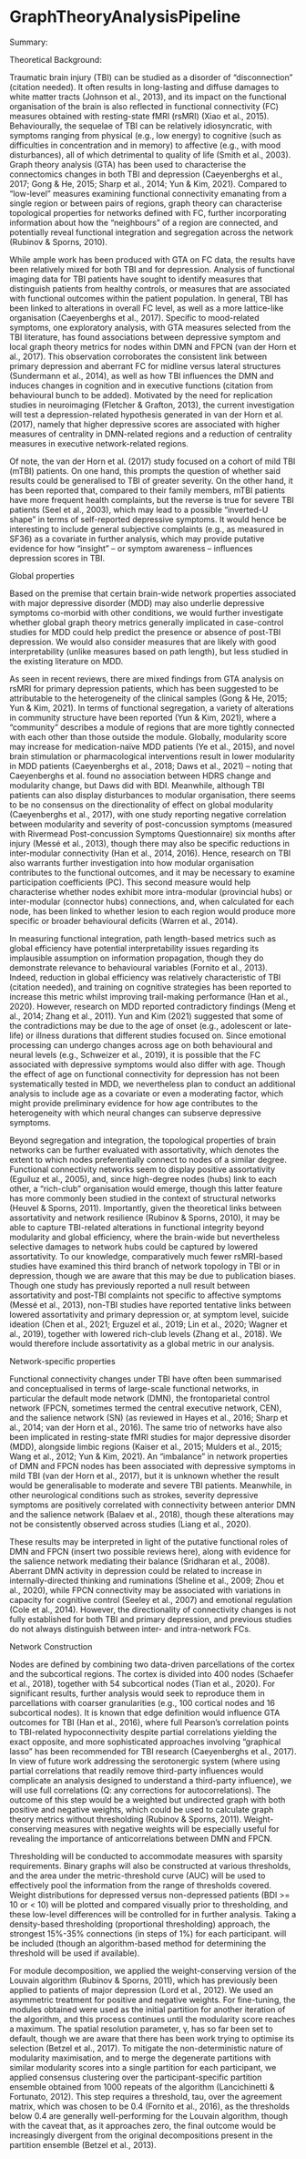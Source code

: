 # GraphTheoryAnalysisPipeline
Summary:


Theoretical Background: 

Traumatic brain injury (TBI) can be studied as a disorder of “disconnection” (citation needed). It often results in long-lasting and diffuse damages to white matter tracts (Johnson et al., 2013), and its impact on the functional organisation of the brain is also reflected in functional connectivity (FC) measures obtained with resting-state fMRI (rsMRI) (Xiao et al., 2015). Behaviourally, the sequelae of TBI can be relatively idiosyncratic, with symptoms ranging from physical (e.g., low energy) to cognitive (such as difficulties in concentration and in memory) to affective (e.g., with mood disturbances), all of which detrimental to quality of life (Smith et al., 2003). Graph theory analysis (GTA) has been used to characterise the connectomics changes in both TBI and depression (Caeyenberghs et al., 2017; Gong & He, 2015; Sharp et al., 2014; Yun & Kim, 2021). Compared to “low-level” measures examining functional connectivity emanating from a single region or between pairs of regions, graph theory can characterise topological properties for networks defined with FC, further incorporating information about how the “neighbours” of a region are connected, and potentially reveal functional integration and segregation across the network (Rubinov & Sporns, 2010). 

  

While ample work has been produced with GTA on FC data, the results have been relatively mixed for both TBI and for depression. Analysis of functional imaging data for TBI patients have sought to identify measures that distinguish patients from healthy controls, or measures that are associated with functional outcomes within the patient population. In general, TBI has been linked to alterations in overall FC level, as well as a more lattice-like organisation (Caeyenberghs et al., 2017). Specific to mood-related symptoms, one exploratory analysis, with GTA measures selected from the TBI literature, has found associations between depressive symptom and local graph theory metrics for nodes within DMN and FPCN (van der Horn et al., 2017). This observation corroborates the consistent link between primary depression and aberrant FC for midline versus lateral structures (Sundermann et al., 2014), as well as how TBI influences the DMN and induces changes in cognition and in executive functions (citation from behavioural bunch to be added). Motivated by the need for replication studies in neuroimaging (Fletcher & Grafton, 2013), the current investigation will test a depression-related hypothesis generated in van der Horn et al. (2017), namely that higher depressive scores are associated with higher measures of centrality in DMN-related regions and a reduction of centrality measures in executive network-related regions. 

  

Of note, the van der Horn et al. (2017) study focused on a cohort of mild TBI (mTBI) patients. On one hand, this prompts the question of whether said results could be generalised to TBI of greater severity. On the other hand, it has been reported that, compared to their family members, mTBI patients have more frequent health complaints, but the reverse is true for severe TBI patients (Seel et al., 2003), which may lead to a possible “inverted-U shape” in terms of self-reported depressive symptoms. It would hence be interesting to include general subjective complaints (e.g., as measured in SF36) as a covariate in further analysis, which may provide putative evidence for how “insight” – or symptom awareness – influences depression scores in TBI. 

Global properties 

Based on the premise that certain brain-wide network properties associated with major depressive disorder (MDD) may also underlie depressive symptoms co-morbid with other conditions, we would further investigate whether global graph theory metrics generally implicated in case-control studies for MDD could help predict the presence or absence of post-TBI depression. We would also consider measures that are likely with good interpretability (unlike measures based on path length), but less studied in the existing literature on MDD. 

  

As seen in recent reviews, there are mixed findings from GTA analysis on rsMRI for primary depression patients, which has been suggested to be attributable to the heterogeneity of the clinical samples (Gong & He, 2015; Yun & Kim, 2021). In terms of functional segregation, a variety of alterations in community structure have been reported (Yun & Kim, 2021), where a “community” describes a module of regions that are more tightly connected with each other than those outside the module. Globally, modularity score may increase for medication-naïve MDD patients (Ye et al., 2015), and novel brain stimulation or pharmacological interventions result in lower modularity in MDD patients (Caeyenberghs et al., 2018; Daws et al., 2021) – noting that Caeyenberghs et al. found no association between HDRS change and modularity change, but Daws did with BDI. Meanwhile, although TBI patients can also display disturbances to modular organisation, there seems to be no consensus on the directionality of effect on global modularity (Caeyenberghs et al., 2017), with one study reporting negative correlation between modularity and severity of post-concussion symptoms (measured with Rivermead Post-concussion Symptoms Questionnaire) six months after injury (Messé et al., 2013), though there may also be specific reductions in inter-modular connectivity (Han et al., 2014, 2016). Hence, research on TBI also warrants further investigation into how modular organisation contributes to the functional outcomes, and it may be necessary to examine participation coefficients (PC). This second measure would help characterise whether nodes exhibit more intra-modular (provincial hubs) or inter-modular (connector hubs) connections, and, when calculated for each node, has been linked to whether lesion to each region would produce more specific or broader behavioural deficits (Warren et al., 2014). 

  

In measuring functional integration, path length-based metrics such as global efficiency have potential interpretability issues regarding its implausible assumption on information propagation, though they do demonstrate relevance to behavioural variables (Fornito et al., 2013). Indeed, reduction in global efficiency was relatively characteristic of TBI (citation needed), and training on cognitive strategies has been reported to increase this metric whilst improving trail-making performance (Han et al., 2020). However, research on MDD reported contradictory findings (Meng et al., 2014; Zhang et al., 2011). Yun and Kim (2021) suggested that some of the contradictions may be due to the age of onset (e.g., adolescent or late-life) or illness durations that different studies focused on. Since emotional processing can undergo changes across age on both behavioural and neural levels (e.g., Schweizer et al., 2019), it is possible that the FC associated with depressive symptoms would also differ with age. Though the effect of age on functional connectivity for depression has not been systematically tested in MDD, we nevertheless plan to conduct an additional analysis to include age as a covariate or even a moderating factor, which might provide preliminary evidence for how age contributes to the heterogeneity with which neural changes can subserve depressive symptoms. 

  

Beyond segregation and integration, the topological properties of brain networks can be further evaluated with assortativity, which denotes the extent to which nodes preferentially connect to nodes of a similar degree. Functional connectivity networks seem to display positive assortativity (Eguíluz et al., 2005), and, since high-degree nodes (hubs) link to each other, a “rich-club” organisation would emerge, though this latter feature has more commonly been studied in the context of structural networks (Heuvel & Sporns, 2011). Importantly, given the theoretical links between assortativity and network resilience (Rubinov & Sporns, 2010), it may be able to capture TBI-related alterations in functional integrity beyond modularity and global efficiency, where the brain-wide but nevertheless selective damages to network hubs could be captured by lowered assortativity. To our knowledge, comparatively much fewer rsMRI-based studies have examined this third branch of network topology in TBI or in depression, though we are aware that this may be due to publication biases. Though one study has previously reported a null result between assortativity and post-TBI complaints not specific to affective symptoms (Messé et al., 2013), non-TBI studies have reported tentative links between lowered assortativity and primary depression or, at symptom level, suicide ideation (Chen et al., 2021; Erguzel et al., 2019; Lin et al., 2020; Wagner et al., 2019), together with lowered rich-club levels (Zhang et al., 2018). We would therefore include assortativity as a global metric in our analysis. 

 

Network-specific properties 

Functional connectivity changes under TBI have often been summarised and conceptualised in terms of large-scale functional networks, in particular the default mode network (DMN), the frontoparietal control network (FPCN, sometimes termed the central executive network, CEN), and the salience network (SN) (as reviewed in Hayes et al., 2016; Sharp et al., 2014; van der Horn et al., 2016). The same trio of networks have also been implicated in resting-state fMRI studies for major depressive disorder (MDD), alongside limbic regions (Kaiser et al., 2015; Mulders et al., 2015; Wang et al., 2012; Yun & Kim, 2021). An “imbalance” in network properties of DMN and FPCN nodes has been associated with depressive symptoms in mild TBI (van der Horn et al., 2017), but it is unknown whether the result would be generalisable to moderate and severe TBI patients. Meanwhile, in other neurological conditions such as strokes, severity depressive symptoms are positively correlated with connectivity between anterior DMN and the salience network (Balaev et al., 2018), though these alterations may not be consistently observed across studies (Liang et al., 2020). 

These results may be interpreted in light of the putative functional roles of DMN and FPCN (insert two possible reviews here), along with evidence for the salience network mediating their balance (Sridharan et al., 2008). Aberrant DMN activity in depression could be related to increase in internally-directed thinking and ruminations (Sheline et al., 2009; Zhou et al., 2020), while FPCN connectivity may be associated with variations in capacity for cognitive control (Seeley et al., 2007) and emotional regulation (Cole et al., 2014). However, the directionality of connectivity changes is not fully established for both TBI and primary depression, and previous studies do not always distinguish between inter- and intra-network FCs.  


Network Construction 

Nodes are defined by combining two data-driven parcellations of the cortex and the subcortical regions. The cortex is divided into 400 nodes (Schaefer et al., 2018), together with 54 subcortical nodes (Tian et al., 2020). For significant results, further analysis would seek to reproduce them in parcellations with coarser granularities (e.g., 100 cortical nodes and 16 subcortical nodes). It is known that edge definition would influence GTA outcomes for TBI (Han et al., 2016), where full Pearson’s correlation points to TBI-related hypoconnectivity despite partial correlations yielding the exact opposite, and more sophisticated approaches involving “graphical lasso” has been recommended for TBI research (Caeyenberghs et al., 2017). In view of future work addressing the serotonergic system (where using partial correlations that readily remove third-party influences would complicate an analysis designed to understand a third-party influence), we will use full correlations (Q: any corrections for autocorrelations). The outcome of this step would be a weighted but undirected graph with both positive and negative weights, which could be used to calculate graph theory metrics without thresholding (Rubinov & Sporns, 2011). Weight-conserving measures with negative weights will be especially useful for revealing the importance of anticorrelations between DMN and FPCN. 

  

Thresholding will be conducted to accommodate measures with sparsity requirements. Binary graphs will also be constructed at various thresholds, and the area under the metric-threshold curve (AUC) will be used to effectively pool the information from the range of thresholds covered. Weight distributions for depressed versus non-depressed patients (BDI >= 10 or < 10) will be plotted and compared visually prior to thresholding, and these low-level differences will be controlled for in further analysis. Taking a density-based thresholding (proportional thresholding) approach, the strongest 15%-35% connections (in steps of 1%) for each participant. will be included (though an algorithm-based method for determining the threshold will be used if available). 

 

For module decomposition, we applied the weight-conserving version of the Louvain algorithm (Rubinov & Sporns, 2011), which has previously been applied to patients of major depression (Lord et al., 2012). We used an asymmetric treatment for positive and negative weights. For fine-tuning, the modules obtained were used as the initial partition for another iteration of the algorithm, and this process continues until the modularity score reaches a maximum. The spatial resolution parameter, γ, has so far been set to default, though we are aware that there has been work trying to optimise its selection (Betzel et al., 2017). To mitigate the non-deterministic nature of modularity maximisation, and to merge the degenerate partitions with similar modularity scores into a single partition for each participant, we applied consensus clustering over the participant-specific partition ensemble obtained from 1000 repeats of the algorithm (Lancichinetti & Fortunato, 2012). This step requires a threshold, tau, over the agreement matrix, which was chosen to be 0.4 (Fornito et al., 2016), as the thresholds below 0.4 are generally well-performing for the Louvain algorithm, though with the caveat that, as it approaches zero, the final outcome would be increasingly divergent from the original decompositions present in the partition ensemble (Betzel et al., 2013). 

